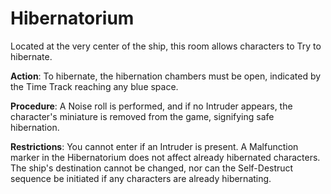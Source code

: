 # Hibernatorium
Located at the very center of the ship, this room allows characters to Try to hibernate.

**Action**: To hibernate, the hibernation chambers must be open, indicated by the Time Track reaching any blue space.

**Procedure**: A Noise roll is performed, and if no Intruder appears, the character's miniature is removed from the game, signifying safe hibernation.

**Restrictions**: You cannot enter if an Intruder is present. A Malfunction marker in the Hibernatorium does not affect already hibernated characters. The ship's destination cannot be changed, nor can the Self-Destruct sequence be initiated if any characters are already hibernating.

